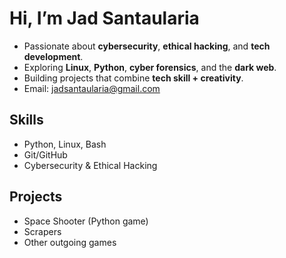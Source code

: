 #  Hi, I’m Jad Santaularia

- Passionate about **cybersecurity**, **ethical hacking**, and **tech development**.
- Exploring **Linux**, **Python**, **cyber forensics**, and the **dark web**.
- Building projects that combine **tech skill + creativity**.
- Email: [jadsantaularia@gmail.com](mailto:jadsantaularia@gmail.com)

##  Skills
- Python, Linux, Bash
- Git/GitHub
- Cybersecurity & Ethical Hacking

##  Projects
- Space Shooter (Python game)
- Scrapers
- Other outgoing games
